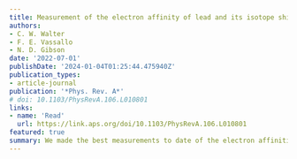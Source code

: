```yaml
---
title: Measurement of the electron affinity of lead and its isotope shifts
authors:
- C. W. Walter
- F. E. Vassallo
- N. D. Gibson
date: '2022-07-01'
publishDate: '2024-01-04T01:25:44.475940Z'
publication_types:
- article-journal
publication: '*Phys. Rev. A*'
# doi: 10.1103/PhysRevA.106.L010801
links:
- name: 'Read'
  url: https://link.aps.org/doi/10.1103/PhysRevA.106.L010801
featured: true
summary: We made the best measurements to date of the electron affinities of the three most prevalent isotopes of lead. This also yielded three new values for the respective isotope shifts—i.e., differences in electron affinity between isotopes—and resolved a previous disagreement over their sizes.
---
```

